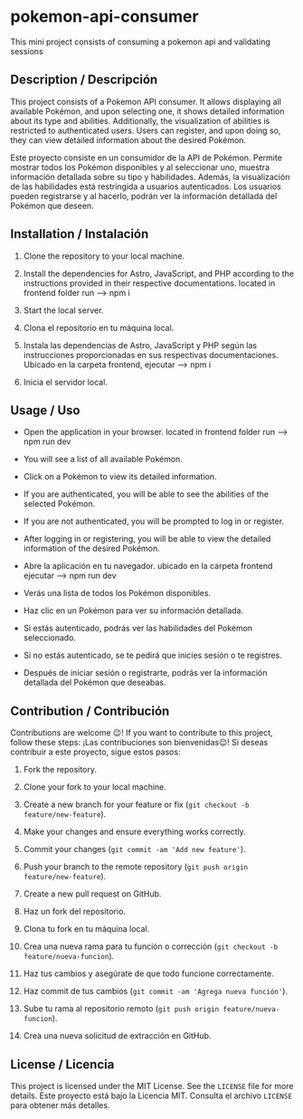 # pokemon-api-consumer

This mini project consists of consuming a pokemon api and validating sessions

## Description / Descripción

This project consists of a Pokemon API consumer. It allows displaying all available Pokémon, and upon selecting one, it shows detailed information about its type and abilities. Additionally, the visualization of abilities is restricted to authenticated users. Users can register, and upon doing so, they can view detailed information about the desired Pokémon.

Este proyecto consiste en un consumidor de la API de Pokémon. Permite mostrar todos los Pokémon disponibles y al seleccionar uno, muestra información detallada sobre su tipo y habilidades. Además, la visualización de las habilidades está restringida a usuarios autenticados. Los usuarios pueden registrarse y al hacerlo, podrán ver la información detallada del Pokémon que deseen.

## Installation / Instalación

1. Clone the repository to your local machine.
2. Install the dependencies for Astro, JavaScript, and PHP according to the instructions provided in their respective documentations. located in frontend folder run --> npm i
3. Start the local server.

4. Clona el repositorio en tu máquina local.
5. Instala las dependencias de Astro, JavaScript y PHP según las instrucciones proporcionadas en sus respectivas documentaciones. Ubicado en la carpeta frontend, ejecutar --> npm i
6. Inicia el servidor local.

## Usage / Uso

- Open the application in your browser. located in frontend folder run --> npm run dev
- You will see a list of all available Pokémon.
- Click on a Pokémon to view its detailed information.
- If you are authenticated, you will be able to see the abilities of the selected Pokémon.
- If you are not authenticated, you will be prompted to log in or register.
- After logging in or registering, you will be able to view the detailed information of the desired Pokémon.

- Abre la aplicación en tu navegador. ubicado en la carpeta frontend ejecutar --> npm run dev
- Verás una lista de todos los Pokémon disponibles.
- Haz clic en un Pokémon para ver su información detallada.
- Si estás autenticado, podrás ver las habilidades del Pokémon seleccionado.
- Si no estás autenticado, se te pedirá que inicies sesión o te registres.
- Después de iniciar sesión o registrarte, podrás ver la información detallada del Pokémon que deseabas.

## Contribution / Contribución

Contributions are welcome 😉! If you want to contribute to this project, follow these steps:
¡Las contribuciones son bienvenidas😉! Si deseas contribuir a este proyecto, sigue estos pasos:

1. Fork the repository.
2. Clone your fork to your local machine.
3. Create a new branch for your feature or fix (`git checkout -b feature/new-feature`).
4. Make your changes and ensure everything works correctly.
5. Commit your changes (`git commit -am 'Add new feature'`).
6. Push your branch to the remote repository (`git push origin feature/new-feature`).
7. Create a new pull request on GitHub.

8. Haz un fork del repositorio.
9. Clona tu fork en tu máquina local.
10. Crea una nueva rama para tu función o corrección (`git checkout -b feature/nueva-funcion`).
11. Haz tus cambios y asegúrate de que todo funcione correctamente.
12. Haz commit de tus cambios (`git commit -am 'Agrega nueva función'`).
13. Sube tu rama al repositorio remoto (`git push origin feature/nueva-funcion`).
14. Crea una nueva solicitud de extracción en GitHub.

## License / Licencia

This project is licensed under the MIT License. See the `LICENSE` file for more details.
Este proyecto está bajo la Licencia MIT. Consulta el archivo `LICENSE` para obtener más detalles.
